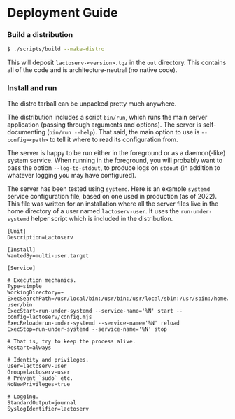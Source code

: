 Deployment Guide
================

### Build a distribution

```bash
$ ./scripts/build --make-distro
```

This will deposit `lactoserv-<version>.tgz` in the `out` directory. This
contains all of the code and is architecture-neutral (no native code).

### Install and run

The distro tarball can be unpacked pretty much anywhere.

The distribution includes a script `bin/run`, which runs the main server
application (passing through arguments and options). The server is
self-documenting (`bin/run --help`). That said, the main option to use is
`--config=<path>` to tell it where to read its configuration from.

The server is happy to be run either in the foreground or as a daemon(-like)
system service. When running in the foreground, you will probably want to
pass the option `--log-to-stdout`, to produce logs on `stdout` (in addition to
whatever logging you may have configured).

The server has been tested using `systemd`. Here is an example `systemd` service
configuration file, based on one used in production (as of 2022). This file was
written for an installation where all the server files live in the home
directory of a user named `lactoserv-user`. It uses the `run-under-systemd`
helper script which is included in the distribution.

```
[Unit]
Description=Lactoserv

[Install]
WantedBy=multi-user.target

[Service]

# Execution mechanics.
Type=simple
WorkingDirectory=~
ExecSearchPath=/usr/local/bin:/usr/bin:/usr/local/sbin:/usr/sbin:/home/lactoserv-user/bin
ExecStart=run-under-systemd --service-name='%N' start --config=lactoserv/config.mjs
ExecReload=run-under-systemd --service-name='%N' reload
ExecStop=run-under-systemd --service-name='%N' stop

# That is, try to keep the process alive.
Restart=always

# Identity and privileges.
User=lactoserv-user
Group=lactoserv-user
# Prevent `sudo` etc.
NoNewPrivileges=true

# Logging.
StandardOutput=journal
SyslogIdentifier=lactoserv
```

